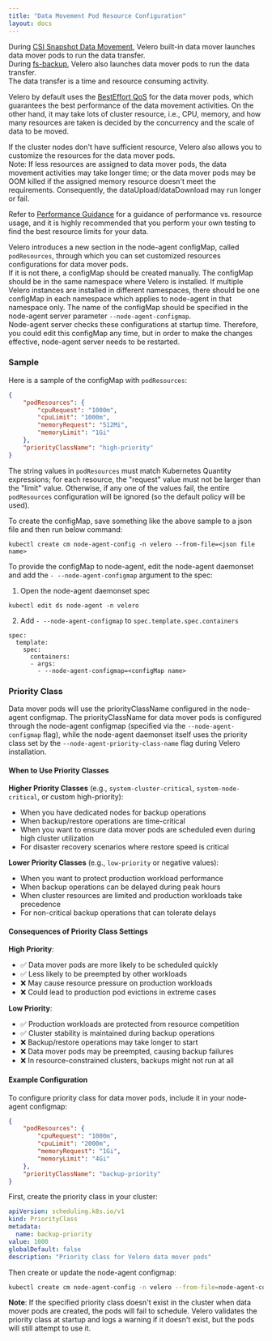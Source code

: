 ```yaml
---
title: "Data Movement Pod Resource Configuration"
layout: docs
---
```


During [CSI Snapshot Data Movement][1], Velero built-in data mover launches data mover pods to run the data transfer.  
During [fs-backup][2], Velero also launches data mover pods to run the data transfer.  
The data transfer is a time and resource consuming activity.  

Velero by default uses the [BestEffort QoS][2] for the data mover pods, which guarantees the best performance of the data movement activities. On the other hand, it may take lots of cluster resource, i.e., CPU, memory, and how many resources are taken is decided by the concurrency and the scale of data to be moved.  

If the cluster nodes don't have sufficient resource, Velero also allows you to customize the resources for the data mover pods.    
Note: If less resources are assigned to data mover pods, the data movement activities may take longer time; or the data mover pods may be OOM killed if the assigned memory resource doesn't meet the requirements. Consequently, the dataUpload/dataDownload may run longer or fail.  

Refer to [Performance Guidance][3] for a guidance of performance vs. resource usage, and it is highly recommended that you perform your own testing to find the best resource limits for your data.  

Velero introduces a new section in the node-agent configMap, called ```podResources```, through which you can set customized resources configurations for data mover pods.  
If it is not there, a configMap should be created manually. The configMap should be in the same namespace where Velero is installed. If multiple Velero instances are installed in different namespaces, there should be one configMap in each namespace which applies to node-agent in that namespace only. The name of the configMap should be specified in the node-agent server parameter ```--node-agent-configmap```.  
Node-agent server checks these configurations at startup time. Therefore, you could edit this configMap any time, but in order to make the changes effective, node-agent server needs to be restarted.  

### Sample
Here is a sample of the configMap with ```podResources```:  
```json
{
    "podResources": {
        "cpuRequest": "1000m",
        "cpuLimit": "1000m",
        "memoryRequest": "512Mi",
        "memoryLimit": "1Gi"        
    },
    "priorityClassName": "high-priority"
}
```

The string values in ```podResources``` must match Kubernetes Quantity expressions; for each resource, the "request" value must not be larger than the "limit" value. Otherwise, if any one of the values fail, the entire ```podResources``` configuration will be ignored (so the default policy will be used).  

To create the configMap, save something like the above sample to a json file and then run below command:
```
kubectl create cm node-agent-config -n velero --from-file=<json file name>
```

To provide the configMap to node-agent, edit the node-agent daemonset and add the ```- --node-agent-configmap``` argument to the spec:
1. Open the node-agent daemonset spec  
```
kubectl edit ds node-agent -n velero
```
2. Add ```- --node-agent-configmap``` to ```spec.template.spec.containers```  
```
spec:
  template:
    spec:
      containers:
      - args:
        - --node-agent-configmap=<configMap name>
```

### Priority Class

Data mover pods will use the priorityClassName configured in the node-agent configmap. The priorityClassName for data mover pods is configured through the node-agent configmap (specified via the `--node-agent-configmap` flag), while the node-agent daemonset itself uses the priority class set by the `--node-agent-priority-class-name` flag during Velero installation.

#### When to Use Priority Classes

**Higher Priority Classes** (e.g., `system-cluster-critical`, `system-node-critical`, or custom high-priority):
- When you have dedicated nodes for backup operations
- When backup/restore operations are time-critical
- When you want to ensure data mover pods are scheduled even during high cluster utilization
- For disaster recovery scenarios where restore speed is critical

**Lower Priority Classes** (e.g., `low-priority` or negative values):
- When you want to protect production workload performance
- When backup operations can be delayed during peak hours
- When cluster resources are limited and production workloads take precedence
- For non-critical backup operations that can tolerate delays

#### Consequences of Priority Class Settings

**High Priority**:
- ✅ Data mover pods are more likely to be scheduled quickly
- ✅ Less likely to be preempted by other workloads
- ❌ May cause resource pressure on production workloads
- ❌ Could lead to production pod evictions in extreme cases

**Low Priority**:
- ✅ Production workloads are protected from resource competition
- ✅ Cluster stability is maintained during backup operations
- ❌ Backup/restore operations may take longer to start
- ❌ Data mover pods may be preempted, causing backup failures
- ❌ In resource-constrained clusters, backups might not run at all

#### Example Configuration

To configure priority class for data mover pods, include it in your node-agent configmap:

```json
{
    "podResources": {
        "cpuRequest": "1000m",
        "cpuLimit": "2000m",
        "memoryRequest": "1Gi",
        "memoryLimit": "4Gi"
    },
    "priorityClassName": "backup-priority"
}
```

First, create the priority class in your cluster:

```yaml
apiVersion: scheduling.k8s.io/v1
kind: PriorityClass
metadata:
  name: backup-priority
value: 1000
globalDefault: false
description: "Priority class for Velero data mover pods"
```

Then create or update the node-agent configmap:

```bash
kubectl create cm node-agent-config -n velero --from-file=node-agent-config.json
```

**Note**: If the specified priority class doesn't exist in the cluster when data mover pods are created, the pods will fail to schedule. Velero validates the priority class at startup and logs a warning if it doesn't exist, but the pods will still attempt to use it.

[1]: csi-snapshot-data-movement.md
[2]: file-system-backup.md
[3]: https://kubernetes.io/docs/concepts/workloads/pods/pod-qos/
[4]: performance-guidance.md
